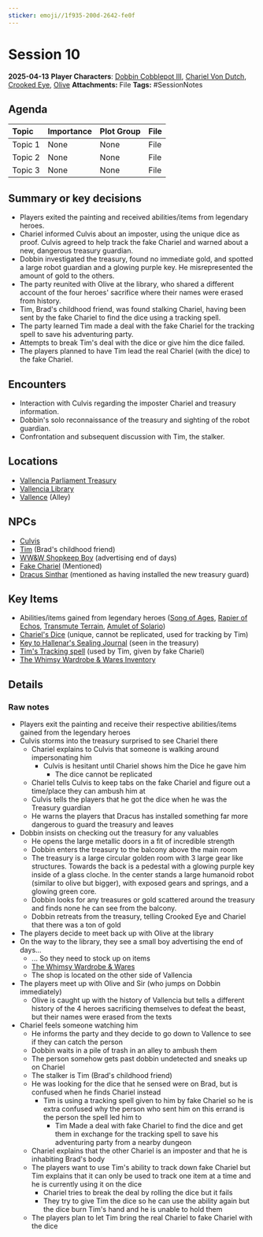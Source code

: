 ```yaml
---
sticker: emoji//1f935-200d-2642-fe0f
---
```


# Session 10

**2025-04-13**
**Player Characters**: [Dobbin Cobblepot III](/players/dobbin-cobblepot-iii/dobbin-cobblepot-iii), [Chariel Von Dutch](/players/chariel-von-dutch/chariel-von-dutch), [Crooked Eye](/players/crooked-eye/crooked-eye), [Olive](/players/olive/olive)
**Attachments:** File
**Tags:** #SessionNotes

## Agenda

|Topic|Importance|Plot Group|File|
|:----|:---------|:---------|:---|
|Topic 1|None|None|File|
|Topic 2|None|None|File|
|Topic 3|None|None|File|

## Summary or key decisions

* Players exited the painting and received abilities/items from legendary heroes.
* Chariel informed Culvis about an imposter, using the unique dice as proof. Culvis agreed to help track the fake Chariel and warned about a new, dangerous treasury guardian.
* Dobbin investigated the treasury, found no immediate gold, and spotted a large robot guardian and a glowing purple key. He misrepresented the amount of gold to the others.
* The party reunited with Olive at the library, who shared a different account of the four heroes' sacrifice where their names were erased from history.
* Tim, Brad's childhood friend, was found stalking Chariel, having been sent by the fake Chariel to find the dice using a tracking spell.
* The party learned Tim made a deal with the fake Chariel for the tracking spell to save his adventuring party.
* Attempts to break Tim's deal with the dice or give him the dice failed.
* The players planned to have Tim lead the real Chariel (with the dice) to the fake Chariel.

## Encounters

* Interaction with Culvis regarding the imposter Chariel and treasury information.
* Dobbin's solo reconnaissance of the treasury and sighting of the robot guardian.
* Confrontation and subsequent discussion with Tim, the stalker.

## Locations

* [Vallencia Parliament Treasury](/places/kingdom-of-minthar/vallencia/vallencia-parliament-treasury/vallencia-parliament-treasury)
* [Vallencia Library](/places/kingdom-of-minthar/vallencia/vallencia-library/vallencia-library)
* [Vallence](/places/kingdom-of-minthar/vallence/vallence) (Alley)

## NPCs

* [Culvis](/npcs/vallencia-npcs/vallencia-core-npcs/culvis/culvis)
* [Tim](/npcs/vallencia-npcs/vallencia-core-npcs/tim/tim) (Brad's childhood friend)
* [WW&W Shopkeep Boy](/npcs/vallencia-npcs/misc-vallencia-npcs/wwandw-shopkeep-boy/wwandw-shopkeep-boy) (advertising end of days)
* [Fake Chariel](/npcs/vallencia-npcs/vallencia-core-npcs/fake-chariel/fake-chariel) (Mentioned)
* [Dracus Sinthar](/npcs/vallencia-npcs/vallencia-parliament-npcs/dracus-sinthar/dracus-sinthar) (mentioned as having installed the new treasury guard)

## Key Items

* Abilities/items gained from legendary heroes ([Song of Ages](/items/spells/song-of-ages), [Rapier of Echos](/items/weapons/rapier-of-echos), [Transmute Terrain](/items/spells/transmute-terrain), [Amulet of Solario](/items/jewelry/amulet-of-solario))
* [Chariel's Dice](/items/key-items/chariels-dice) (unique, cannot be replicated, used for tracking by Tim)
* [Key to Hallenar's Sealing Journal](/items/key-items/key-to-hallenars-sealing-journal) (seen in the treasury)
* [Tim's Tracking spell](/items/spells/tims-tracking-spell) (used by Tim, given by fake Chariel)
* [The Whimsy Wardrobe & Wares Inventory](/items/shops/the-whimsy-wardrobe-and-wares)

## Details

### Raw notes

* Players exit the painting and receive their respective abilities/items gained from the legendary heroes
* Culvis storms into the treasury surprised to see Chariel there
  * Chariel explains to Culvis that someone is walking around impersonating him
    * Culvis is hesitant until Chariel shows him the Dice he gave him
      * The dice cannot be replicated
  * Chariel tells Culvis to keep tabs on the fake Chariel and figure out a time/place they can ambush him at
  * Culvis tells the players that he got the dice when he was the Treasury guardian
  * He warns the players that Dracus has installed something far more dangerous to guard the treasury and leaves
* Dobbin insists on checking out the treasury for any valuables
  * He opens the large metallic doors in a fit of incredible strength
  * Dobbin enters the treasury to the balcony above the main room
  * The treasury is a large circular golden room with 3 large gear like structures. Towards the back is a pedestal with a glowing purple key inside of a glass cloche. In the center stands a large humanoid robot (similar to olive but bigger), with exposed gears and springs, and a glowing green core.
  * Dobbin looks for any treasures or gold scattered around the treasury and finds none he can see from the balcony.
  * Dobbin retreats from the treasury, telling Crooked Eye and Chariel that there was a ton of gold
* The players decide to meet back up with Olive at the library
* On the way to the library, they see a small boy advertising the end of days...
  * ... So they need to stock up on items
  * [The Whimsy Wardrobe & Wares](/items/shops/the-whimsy-wardrobe-and-wares)
  * The shop is located on the other side of Vallencia
* The players meet up with Olive and Sir (who jumps on Dobbin immediately)
  * Olive is caught up with the history of Vallencia but tells a different history of the 4 heroes sacrificing themselves to defeat the beast, but their names were erased from the texts
* Chariel feels someone watching him
  * He informs the party and they decide to go down to Vallence to see if they can catch the person
  * Dobbin waits in a pile of trash in an alley to ambush them
  * The person somehow gets past dobbin undetected and sneaks up on Chariel
  * The stalker is Tim (Brad's childhood friend)
  * He was looking for the dice that he sensed were on Brad, but is confused when he finds Chariel instead
    * Tim is using a tracking spell given to him by fake Chariel so he is extra confused why the person who sent him on this errand is the person the spell led him to
      * Tim Made a deal with fake Chariel to find the dice and get them in exchange for the tracking spell to save his adventuring party from a nearby dungeon
  * Chariel explains that the other Chariel is an imposter and that he is inhabiting Brad's body
  * The players want to use Tim's ability to track down fake Chariel but Tim explains that it can only be used to track one item at a time and he is currently using it on the dice
    * Chariel tries to break the deal by rolling the dice but it fails
    * They try to give Tim the dice so he can use the ability again but the dice burn Tim's hand and he is unable to hold them
  * The players plan to let Tim bring the real Chariel to fake Chariel with the dice
